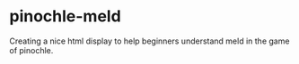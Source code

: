 # pinochle-meld
Creating a nice html display to help beginners understand meld in the game of pinochle.

